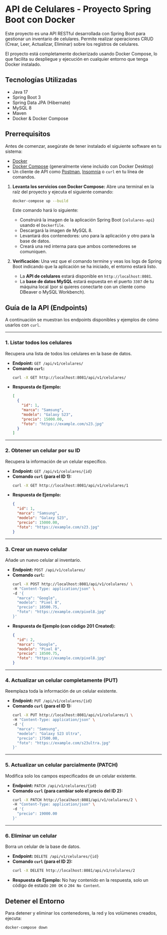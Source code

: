 # API de Celulares - Proyecto Spring Boot con Docker

Este proyecto es una API RESTful desarrollada con Spring Boot para gestionar un inventario de celulares. Permite realizar operaciones CRUD (Crear, Leer, Actualizar, Eliminar) sobre los registros de celulares.

El proyecto está completamente dockerizado usando Docker Compose, lo que facilita su despliegue y ejecución en cualquier entorno que tenga Docker instalado.

## Tecnologías Utilizadas

*   Java 17
*   Spring Boot 3
*   Spring Data JPA (Hibernate)
*   MySQL 8
*   Maven
*   Docker & Docker Compose

## Prerrequisitos

Antes de comenzar, asegúrate de tener instalado el siguiente software en tu sistema:

*   [Docker](https://www.docker.com/get-started)
*   [Docker Compose](https://docs.docker.com/compose/install/) (generalmente viene incluido con Docker Desktop)
*   Un cliente de API como [Postman](https://www.postman.com/downloads/), [Insomnia](https://insomnia.rest/download) o `curl` en tu línea de comandos.



1.  **Levanta los servicios con Docker Compose:**
    Abre una terminal en la raíz del proyecto y ejecuta el siguiente comando:
    ```bash
    docker-compose up --build
    ```
    Este comando hará lo siguiente:
    *   Construirá la imagen de la aplicación Spring Boot (`celulares-api`) usando el `Dockerfile`.
    *   Descargará la imagen de MySQL 8.
    *   Levantará dos contenedores: uno para la aplicación y otro para la base de datos.
    *   Creará una red interna para que ambos contenedores se comuniquen.

2.  **Verificación:**
    Una vez que el comando termine y veas los logs de Spring Boot indicando que la aplicación se ha iniciado, el entorno estará listo.
    *   La **API de celulares** estará disponible en `http://localhost:8081`.
    *   La **base de datos MySQL** estará expuesta en el puerto `3307` de tu máquina local (por si quieres conectarte con un cliente como DBeaver o MySQL Workbench).

## Guía de la API (Endpoints)

A continuación se muestran los endpoints disponibles y ejemplos de cómo usarlos con `curl`.

---

### 1. Listar todos los celulares
Recupera una lista de todos los celulares en la base de datos.

*   **Endpoint:** `GET /api/v1/celulares/`
*   **Comando `curl`:**
    ```bash
    curl -X GET http://localhost:8081/api/v1/celulares/
    ```
*   **Respuesta de Ejemplo:**
    ```json
    [
      {
        "id": 1,
        "marca": "Samsung",
        "modelo": "Galaxy S23",
        "precio": 15000.00,
        "foto": "https://example.com/s23.jpg"
      }
    ]
    ```

---

### 2. Obtener un celular por su ID
Recupera la información de un celular específico.

*   **Endpoint:** `GET /api/v1/celulares/{id}`
*   **Comando `curl` (para el ID 1):**
    ```bash
    curl -X GET http://localhost:8081/api/v1/celulares/1
    ```
*   **Respuesta de Ejemplo:**
    ```json
    {
      "id": 1,
      "marca": "Samsung",
      "modelo": "Galaxy S23",
      "precio": 15000.00,
      "foto": "https://example.com/s23.jpg"
    }
    ```

---

### 3. Crear un nuevo celular
Añade un nuevo celular al inventario.

*   **Endpoint:** `POST /api/v1/celulares/`
*   **Comando `curl`:**
    ```bash
    curl -X POST http://localhost:8081/api/v1/celulares/ \
    -H "Content-Type: application/json" \
    -d '{
      "marca": "Google",
      "modelo": "Pixel 8",
      "precio": 18500.75,
      "foto": "https://example.com/pixel8.jpg"
    }'
    ```
*   **Respuesta de Ejemplo (con código 201 Created):**
    ```json
    {
      "id": 2,
      "marca": "Google",
      "modelo": "Pixel 8",
      "precio": 18500.75,
      "foto": "https://example.com/pixel8.jpg"
    }
    ```

---

### 4. Actualizar un celular completamente (PUT)
Reemplaza toda la información de un celular existente.

*   **Endpoint:** `PUT /api/v1/celulares/{id}`
*   **Comando `curl` (para el ID 1):**
    ```bash
    curl -X PUT http://localhost:8081/api/v1/celulares/1 \
    -H "Content-Type: application/json" \
    -d '{
      "marca": "Samsung",
      "modelo": "Galaxy S23 Ultra",
      "precio": 17500.00,
      "foto": "https://example.com/s23ultra.jpg"
    }'
    ```

---

### 5. Actualizar un celular parcialmente (PATCH)
Modifica solo los campos especificados de un celular existente.

*   **Endpoint:** `PATCH /api/v1/celulares/{id}`
*   **Comando `curl` (para cambiar solo el precio del ID 2):**
    ```bash
    curl -X PATCH http://localhost:8081/api/v1/celulares/2 \
    -H "Content-Type: application/json" \
    -d '{
      "precio": 19000.00
    }'
    ```

---

### 6. Eliminar un celular
Borra un celular de la base de datos.

*   **Endpoint:** `DELETE /api/v1/celulares/{id}`
*   **Comando `curl` (para el ID 2):**
    ```bash
    curl -X DELETE http://localhost:8081/api/v1/celulares/2
    ```
*   **Respuesta de Ejemplo:** No hay contenido en la respuesta, solo un código de estado `200 OK` o `204 No Content`.

## Detener el Entorno
Para detener y eliminar los contenedores, la red y los volúmenes creados, ejecuta:
```bash
docker-compose down

